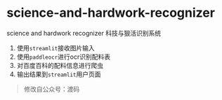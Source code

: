# science-and-hardwork-recognizer
science and hardwork recognizer 科技与狠活识别系统

1. 使用`streamlit`接收图片输入
2. 使用`paddleocr`进行ocr识别配料表
3. 对百度百科的配料信息进行爬虫
4. 输出结果到`streamlit`用户页面

> 修改自公众号：渡码

